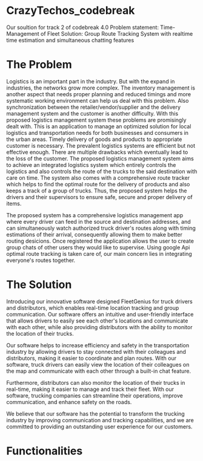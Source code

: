 # CrazyTechos_codebreak
Our soultion for track 2 of codebreak 4.0
Problem statement: Time-Management of Fleet
Solution: Group Route Tracking System with realtime time estimation and simultaneous chatting features

# The Problem
Logistics is an important part in the industry. But with the expand in industries, the networks grow more complex. The inventory management is another aspect that needs proper planning and reduced timings and more systematic working environment can help us deal with this problem. Also synchronization between the retailer/vendor/supplier and the delivery management system and the customer is another difficulty. With this proposed logistics management system these problems are promisingly dealt with. This is an application to manage an optimized solution for local logistics and transportation needs for both businesses and consumers in the urban areas. Timely delivery of goods and products to appropriate customer is necessary. The prevalent logistics systems are efficient but not effective enough. There are multiple drawbacks which eventually lead to the loss of the customer. The proposed logistics management system aims to achieve an integrated logistics system which entirely controls the logistics and also controls the route of the trucks to the said destination with care on time. The system also comes with a comprehensive route tracker which helps to find the optimal route for the delivery of products and also keeps a track of a group of trucks. Thus, the proposed system helps the drivers and their supervisors to ensure safe, secure and proper delivery of items.

The proposed system has a comprehensive logistics management app where every driver can feed in the source and destination addresses, and can simultaneously watch authorized truck driver's routes along with timing estimations of their arrival, consequently allowing them to make better routing desicions. Once registered the application allows the user to create group chats of other users they would like to supervise. Using google Api optimal route tracking is taken care of, our main concern lies in integrating everyone's routes together.

# The Solution
Introducing  our innovative software designed FleetGenius for truck drivers and distributors, which enables real-time location tracking and group communication. Our software offers an intuitive and user-friendly interface that allows drivers to easily see each other's locations and communicate with each other, while also providing distributors with the ability to monitor the location of their trucks.

Our software helps to increase efficiency and safety in the transportation industry by allowing drivers to stay connected with their colleagues and distributors, making it easier to coordinate and plan routes. With our software, truck drivers can easily view the location of their colleagues on the map and communicate with each other through a built-in chat feature.

Furthermore, distributors can also monitor the location of their trucks in real-time, making it easier to manage and track their fleet. With our software, trucking companies can streamline their operations, improve communication, and enhance safety on the roads.

We believe that our software has the potential to transform the trucking industry by improving communication and tracking capabilities, and we are committed to providing an outstanding user experience for our customers.

# Functionalities


